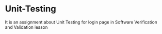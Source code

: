 # Unit-Testing
It is an assignment about Unit Testing for login page in Software Verification and Validation lesson
